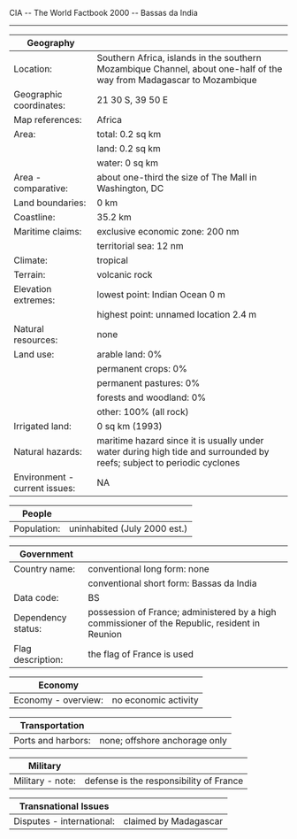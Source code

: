 CIA -- The World Factbook 2000 -- Bassas da India

  ----------------------------------- -------------------------------------

| Geography |   |
| --- | --- |
| Location: | Southern Africa, islands in the southern Mozambique Channel, about one-half of the way from Madagascar to Mozambique |
| Geographic coordinates: | 21 30 S, 39 50 E |
| Map references: | Africa |
| Area: | total: 0.2 sq km |
|  | land: 0.2 sq km |
|  | water: 0 sq km |
| Area - comparative: | about one-third the size of The Mall in Washington, DC |
| Land boundaries: | 0 km |
| Coastline: | 35.2 km |
| Maritime claims: | exclusive economic zone: 200 nm |
|  | territorial sea: 12 nm |
| Climate: | tropical |
| Terrain: | volcanic rock |
| Elevation extremes: | lowest point: Indian Ocean 0 m |
|  | highest point: unnamed location 2.4 m |
| Natural resources: | none |
| Land use: | arable land: 0% |
|  | permanent crops: 0% |
|  | permanent pastures: 0% |
|  | forests and woodland: 0% |
|  | other: 100% (all rock) |
| Irrigated land: | 0 sq km (1993) |
| Natural hazards: | maritime hazard since it is usually under water during high tide and surrounded by reefs; subject to periodic cyclones |
| Environment - current issues: | NA |

| People |   |
| --- | --- |
| Population: | uninhabited (July 2000 est.) |

| Government |   |
| --- | --- |
| Country name: | conventional long form: none |
|  | conventional short form: Bassas da India |
| Data code: | BS |
| Dependency status: | possession of France; administered by a high commissioner of the Republic, resident in Reunion |
| Flag description: | the flag of France is used |

| Economy |   |
| --- | --- |
| Economy - overview: | no economic activity |

| Transportation |   |
| --- | --- |
| Ports and harbors: | none; offshore anchorage only |

| Military |   |
| --- | --- |
| Military - note: | defense is the responsibility of France |

| Transnational Issues |   |
| --- | --- |
| Disputes - international: | claimed by Madagascar |
